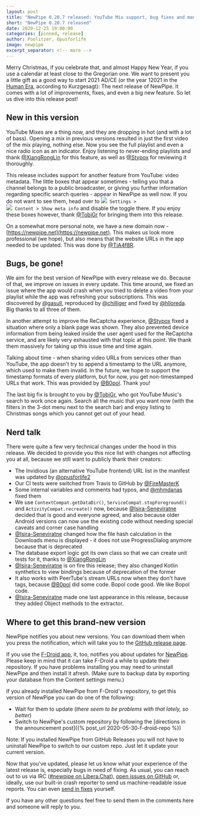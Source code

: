 ```yaml
---
layout: post
title: "NewPipe 0.20.7 released: YouTube Mix support, bug fixes and many improvements"
short: "NewPipe 0.20.7 released"
date: 2020-12-25 19:00:00
categories: [pinned, release]
author: Poolitzer, Opusforlife
image: newpipe
excerpt_separator: <!-- more -->
---
```


Merry Christmas, if you celebrate that, and almost Happy New Year, if you use a calendar at least close to the Gregorian one. We want to present you a little gift as a good way to start 2021 AD/CE (or the year 12021 in the [Human Era](https://en.wikipedia.org/wiki/Holocene_calendar), according to Kurzgesagt): The next release of NewPipe. It comes with a lot of improvements, fixes, and even a big new feature. So let us dive into this release post!

<!-- more -->

## New in this version
YouTube Mixes are a thing now, and they are dropping in hot (and with a lot of bass). Opening a mix in previous versions resulted in just the first video of the mix playing, nothing else. Now you see the full playlist and even a nice radio icon as an indicator. Enjoy listening to never-ending playlists and thank [@XiangRongLin](https://github.com/XiangRongLin) for this feature, as well as [@Stypox](https://github.com/Stypox) for reviewing it thoroughly.

This release includes support for another feature from YouTube: video metadata. The little boxes that appear sometimes - telling you that a channel belongs to a public broadcaster, or giving you further information regarding specific search queries - appear in NewPipe as well now. If you do not want to see them, head over to <code><nobr><img src="{{ site.baseurl }}/img/icons/baseline-settings-20px.svg" /> Settings</nobr> > <nobr><img src="{{ site.baseurl }}/img/icons/baseline-language-20px.svg" /> Content</nobr> > <nobr>Show meta info</nobr></code> and disable the toggle there. If you enjoy these boxes however, thank [@TobiGr](https://github.com/TobiGr) for bringing them into this release.

On a somewhat more personal note, we have a new domain now - [https://newpipe.net](https://newpipe.net). This makes us look more professional (we hope), but also means that the website URLs in the app needed to be updated. This was done by [@TiA4f8R](https://github.com/TiA4f8R).

## Bugs, be gone!
We aim for the best version of NewPipe with every release we do. Because of that, we improve on issues in every update. This time around, we fixed an issue where the app would crash when you tried to delete a video from your playlist while the app was refreshing your subscriptions. This was discovered by [@gasull](https://github.com/gasull), reproduced by [@chilliger](https://github.com/chilliger) and fixed by [@hlloreda](https://github.com/hlloreda). Big thanks to all three of them.

In another attempt to improve the ReCaptcha experience, [@Stypox](https://github.com/Stypox) fixed a situation where only a blank page was shown. They also prevented device information from being leaked inside the user agent used for the ReCaptcha service, and are likely very exhausted with that topic at this point. We thank them massively for taking up this issue time and time again.

Talking about time - when sharing video URLs from services other than YouTube, the app doesn't try to append a timestamp to the URL anymore, which used to make them invalid. In the future, we hope to support the timestamp formats of every platform, but for now, you get non-timestamped URLs that work. This was provided by [@B0pol](https://github.com/B0pol). Thank you!

The last big fix is brought to you by [@TobiGr](https://github.com/TobiGr), who got YouTube Music's search to work once again. Search all the music that you want now (with the filters in the 3-dot menu next to the search bar) and enjoy listing to Christmas songs which you cannot get out of your head.

## Nerd talk

There were quite a few very technical changes under the hood in this release. We decided to provide you this nice list with changes not affecting you at all, because we still want to publicly thank their creators:

- The Invidious (an alternative YouTube frontend) URL list in the manifest was updated by [@opusforlife2](https://github.com/opusforlife2)
- Our CI tests were switched from Travis to GitHub by [@FireMasterK](https://github.com/FireMasterK)
- Some internal variables and comments had typos, and [@mhmdanas](https://github.com/mhmdanas) fixed them
- We use `ContextCompat.getDataDir()`, `ServiceCompat.stopForeground()` and `ActivityCompat.recreate()` now, because [@Isira-Seneviratne](https://github.com/Isira-Seneviratne) decided that is good and everyone agreed, and also because older Android versions can now use the existing code without needing special caveats and corner case handling
- [@Isira-Seneviratne](https://github.com/Isira-Seneviratne) changed how the file hash calculation in the Downloads menu is displayed - it does not use ProgressDialog anymore because that is deprecated
- The database export logic got its own class so that we can create unit tests for it, thanks to [@XiangRongLin](https://github.com/XiangRongLin)
- [@Isira-Seneviratne](https://github.com/Isira-Seneviratne) is on fire this release; they also changed Kotlin synthetics to view bindings because of deprecation of the former
- It also works with PeerTube's stream URLs now when they don't have tags, because [@B0pol](https://github.com/B0pol) did some code. Bopol code good. We like Bopol code.
- [@Isira-Seneviratne](https://github.com/Isira-Seneviratne) made one last appearance in this release, because they added Object methods to the extractor.

## Where to get this brand-new version

NewPipe notifies you about new versions. You can download them when you press the notification, which will take you to the [GitHub release page](https://github.com/TeamNewPipe/NewPipe/releases).

If you use the [F-Droid app](https://f-droid.org/), it, too, notifies you about updates for [NewPipe](https://f-droid.org/packages/org.schabi.newpipe/). Please keep in mind that it can take F-Droid a while to update their repository. If you have problems installing you may need to uninstall NewPipe and then install it afresh. (Make sure to backup data by exporting your database from the Content settings menu.)

If you already installed NewPipe from F-Droid's repository, to get this version of NewPipe you can do one of the following:
- Wait for them to update (_there seem to be problems with that lately, so better_)
- Switch to NewPipe's custom repository by following the [directions in the announcement post]({% post_url 2020-05-30-f-droid-repo %})

Note: If you installed NewPipe from GitHub Releases you will not have to uninstall NewPipe to switch to our custom repo. Just let it update your current version.

Now that you've updated, please let us know what your experience of the latest release is, especially bugs in need of fixing. As usual, you can reach out to us via IRC ([#newpipe on Libera.Chat](ircs://irc.libera.chat:6697/newpipe)), [open issues on GitHub](TeamNewPipe/NewPipe/issues/new) or, ideally, use our built-in crash reporter to send us machine-readable issue reports. You can even [send in fixes](https://github.com/TeamNewPipe/NewPipe/blob/dev/.github/CONTRIBUTING.md#bug-fixing) yourself.

If you have any other questions feel free to send them in the comments here and someone will reply to you.
